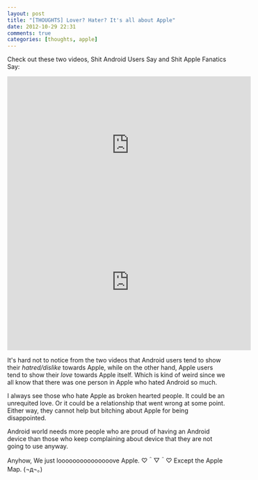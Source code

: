 ```yaml
---
layout: post
title: "[THOUGHTS] Lover? Hater? It's all about Apple"
date: 2012-10-29 22:31
comments: true
categories: [thoughts, apple]
---
```


Check out these two videos, Shit Android Users Say and Shit Apple Fanatics Say:

<div class="video-container">
<iframe width="560" height="315" src="http://www.youtube.com/embed/7huae767Rxg" frameborder="0" allowfullscreen></iframe>
</div>

<div class="video-container">
<iframe width="560" height="315" src="http://www.youtube.com/embed/FFhjDX-DUew" frameborder="0" allowfullscreen></iframe>
</div>

<!-- more -->

It's hard not to notice from the two videos that Android users tend to show their *hatred/dislike* towards Apple, while on the other hand, Apple users tend to show their *love* towards Apple itself. Which is kind of weird since we all know that there was one person in Apple who hated Android so much.

I always see those who hate Apple as broken hearted people. It could be an unrequited love. Or it could be a relationship that went wrong at some point. Either way, they cannot help but bitching about Apple for being disappointed. 

Android world needs more people who are proud of having an Android device than those who keep complaining about device that they are not going to use anyway.

Anyhow, We just looooooooooooooove Apple. ♡＾▽＾♡ Except the Apple Map. (¬д¬。)
